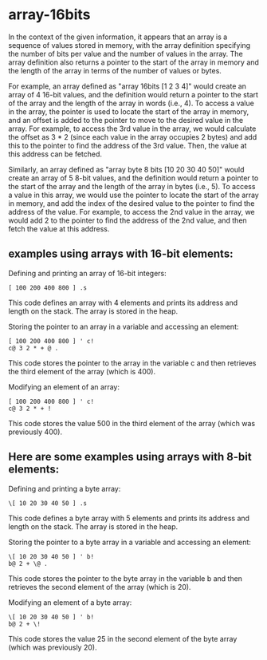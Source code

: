 # array-16bits


In the context of the given information, it appears that an array is a sequence of values stored in memory, with the array definition specifying the number of bits per value and the number of values in the array. The array definition also returns a pointer to the start of the array in memory and the length of the array in terms of the number of values or bytes.

For example, an array defined as "array 16bits [1 2 3 4]" would create an array of 4 16-bit values, and the definition would return a pointer to the start of the array and the length of the array in words (i.e., 4). To access a value in the array, the pointer is used to locate the start of the array in memory, and an offset is added to the pointer to move to the desired value in the array. For example, to access the 3rd value in the array, we would calculate the offset as 3 * 2 (since each value in the array occupies 2 bytes) and add this to the pointer to find the address of the 3rd value. Then, the value at this address can be fetched.

Similarly, an array defined as "array byte 8 bits [10 20 30 40 50]" would create an array of 5 8-bit values, and the definition would return a pointer to the start of the array and the length of the array in bytes (i.e., 5). To access a value in this array, we would use the pointer to locate the start of the array in memory, and add the index of the desired value to the pointer to find the address of the value. For example, to access the 2nd value in the array, we would add 2 to the pointer to find the address of the 2nd value, and then fetch the value at this address.

## examples using arrays with 16-bit elements:

Defining and printing an array of 16-bit integers:
```
[ 100 200 400 800 ] .s
```
This code defines an array with 4 elements and prints its address and length on the stack. The array is stored in the heap.

Storing the pointer to an array in a variable and accessing an element:
```
[ 100 200 400 800 ] ' c!
c@ 3 2 * + @ .
```
This code stores the pointer to the array in the variable c and then retrieves the third element of the array (which is 400).

Modifying an element of an array:
```
[ 100 200 400 800 ] ' c!
c@ 3 2 * + !
```
This code stores the value 500 in the third element of the array (which was previously 400).

## Here are some examples using arrays with 8-bit elements:

Defining and printing a byte array:
```
\[ 10 20 30 40 50 ] .s
```
This code defines a byte array with 5 elements and prints its address and length on the stack. The array is stored in the heap.

Storing the pointer to a byte array in a variable and accessing an element:
```
\[ 10 20 30 40 50 ] ' b!
b@ 2 + \@ .
```
This code stores the pointer to the byte array in the variable b and then retrieves the second element of the array (which is 20).

Modifying an element of a byte array:
```
\[ 10 20 30 40 50 ] ' b!
b@ 2 + \!
```
This code stores the value 25 in the second element of the byte array (which was previously 20).

